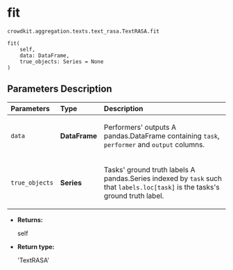 # fit
`crowdkit.aggregation.texts.text_rasa.TextRASA.fit`

```
fit(
    self,
    data: DataFrame,
    true_objects: Series = None
)
```

## Parameters Description

| Parameters | Type | Description |
| :----------| :----| :-----------|
`data`|**DataFrame**|<p>Performers&#x27; outputs A pandas.DataFrame containing `task`, `performer` and `output` columns.</p>
`true_objects`|**Series**|<p>Tasks&#x27; ground truth labels A pandas.Series indexed by `task` such that `labels.loc[task]` is the tasks&#x27;s ground truth label.</p>

* **Returns:**

  self

* **Return type:**

  'TextRASA'
